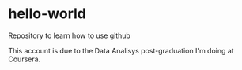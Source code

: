 # hello-world
Repository to learn how to use github

This account is due to the Data Analisys post-graduation I'm doing at Coursera.
